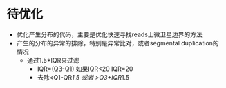 # 待优化 
* 优化产生分布的代码，主要是优化快速寻找reads上微卫星边界的方法
* 产生的分布的异常的排除，特别是异常比对，或者segmental duplication的情况
    * 通过1.5*IQR来过滤 
      * IQR=(Q3-Q1) 如果IQR<20 IQR=20
      * 去除<Q1-QR*1.5 或者 >Q3+IQR*1.5
